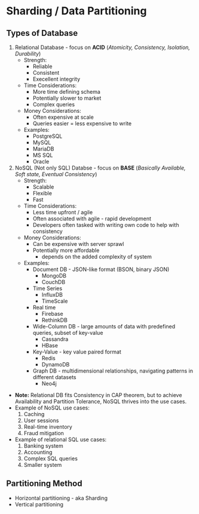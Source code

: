 # Sharding / Data Partitioning

## Types of Database
1. Relational Database - focus on **ACID** (*Atomicity, Consistency, Isolation, Durability*)
   * Strength:
     * Reliable
     * Consistent
     * Execellent integrity
   * Time Considerations:
     * More time defining schema
     * Potentially slower to market
     * Complex queries
   * Money Considerations:
     * Often expensive at scale
     * Queries easier = less expensive to write
   * Examples:
     * PostgreSQL
     * MySQL
     * MariaDB
     * MS SQL
     * Oracle
2. NoSQL (Not only SQL) Databse - focus on **BASE** (*Basically Available, Soft state, Eventual Consistency*)
   * Strength:
     * Scalable
     * Flexible
     * Fast
   * Time Considerations:
     * Less time upfront / agile
     * Often associated with agile - rapid development
     * Developers often tasked with writing own code to help with consistency
   * Money Considerations:
     * Can be expensive with server sprawl
     * Potentially more affordable
       * depends on the added complexity of system
   * Examples:
     * Document DB - JSON-like format (BSON, binary JSON)
       * MongoDB
       * CouchDB
     * Time Series
       * InfluxDB
       * TimeScale
     * Real time
       * Firebase
       * RethinkDB
     * Wide-Column DB - large amounts of data with predefined queries, subset of key-value
       * Cassandra
       * HBase
     * Key-Value - key value paired format
       * Redis
       * DynamoDB
     * Graph DB - multidimensional relationships, navigating patterns in different datasets
       * Neo4j

* **Note:** Relational DB fits Consistency in CAP theorem, but to achieve Availability and Partition Tolerance, NoSQL thrives into the use cases.
* Example of NoSQL use cases:
  1. Caching
  2. User sessions
  3. Real-time inventory
  4. Fraud mitigation
* Example of relational SQL use cases:
  1. Banking system
  2. Accounting
  3. Complex SQL queries
  4. Smaller system
## Partitioning Method

* Horizontal partitioning - aka Sharding
* Vertical partitioning